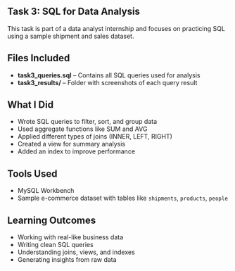 ## Task 3: SQL for Data Analysis

This task is part of a data analyst internship and focuses on practicing SQL using a sample shipment and sales dataset.

 ## Files Included

- **task3_queries.sql** – Contains all SQL queries used for analysis  
- **task3_results/** – Folder with screenshots of each query result

## What I Did

- Wrote SQL queries to filter, sort, and group data
- Used aggregate functions like SUM and AVG
- Applied different types of joins (INNER, LEFT, RIGHT)
- Created a view for summary analysis
- Added an index to improve performance

## Tools Used

- MySQL Workbench  
- Sample e-commerce dataset with tables like `shipments`, `products`, `people`

## Learning Outcomes

- Working with real-like business data  
- Writing clean SQL queries  
- Understanding joins, views, and indexes  
- Generating insights from raw data


  
